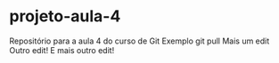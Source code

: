 # projeto-aula-4
Repositório para a aula 4 do curso de Git
Exemplo git pull
Mais um edit
Outro edit!
E mais outro edit!
